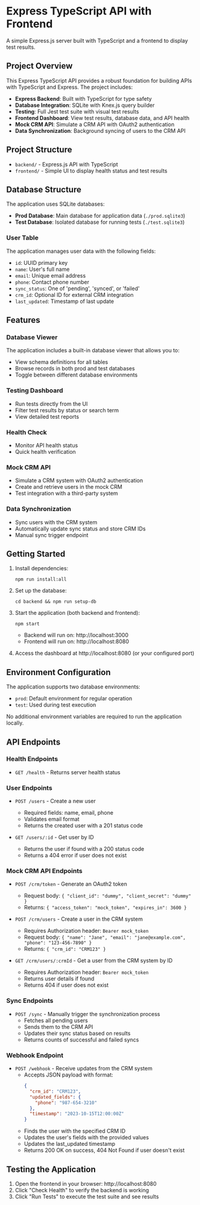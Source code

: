 # Express TypeScript API with Frontend

A simple Express.js server built with TypeScript and a frontend to display test results.

## Project Overview

This Express TypeScript API provides a robust foundation for building APIs with TypeScript and Express. The project includes:

- **Express Backend**: Built with TypeScript for type safety
- **Database Integration**: SQLite with Knex.js query builder
- **Testing**: Full Jest test suite with visual test results
- **Frontend Dashboard**: View test results, database data, and API health
- **Mock CRM API**: Simulate a CRM API with OAuth2 authentication
- **Data Synchronization**: Background syncing of users to the CRM API

## Project Structure

- `backend/` - Express.js API with TypeScript
- `frontend/` - Simple UI to display health status and test results

## Database Structure

The application uses SQLite databases:

- **Prod Database**: Main database for application data (`./prod.sqlite3`)
- **Test Database**: Isolated database for running tests (`./test.sqlite3`)

### User Table

The application manages user data with the following fields:

- `id`: UUID primary key
- `name`: User's full name
- `email`: Unique email address
- `phone`: Contact phone number
- `sync_status`: One of 'pending', 'synced', or 'failed'
- `crm_id`: Optional ID for external CRM integration
- `last_updated`: Timestamp of last update

## Features

### Database Viewer

The application includes a built-in database viewer that allows you to:

- View schema definitions for all tables
- Browse records in both prod and test databases
- Toggle between different database environments

### Testing Dashboard

- Run tests directly from the UI
- Filter test results by status or search term
- View detailed test reports

### Health Check

- Monitor API health status
- Quick health verification

### Mock CRM API

- Simulate a CRM system with OAuth2 authentication
- Create and retrieve users in the mock CRM
- Test integration with a third-party system

### Data Synchronization

- Sync users with the CRM system
- Automatically update sync status and store CRM IDs
- Manual sync trigger endpoint

## Getting Started

1. Install dependencies:

   ```
   npm run install:all
   ```

2. Set up the database:

   ```
   cd backend && npm run setup-db
   ```

3. Start the application (both backend and frontend):

   ```
   npm start
   ```

   - Backend will run on: http://localhost:3000
   - Frontend will run on: http://localhost:8080

4. Access the dashboard at http://localhost:8080 (or your configured port)

## Environment Configuration

The application supports two database environments:

- `prod`: Default environment for regular operation
- `test`: Used during test execution

No additional environment variables are required to run the application locally.

## API Endpoints

### Health Endpoints

- `GET /health` - Returns server health status

### User Endpoints

- `POST /users` - Create a new user

  - Required fields: name, email, phone
  - Validates email format
  - Returns the created user with a 201 status code

- `GET /users/:id` - Get user by ID
  - Returns the user if found with a 200 status code
  - Returns a 404 error if user does not exist

### Mock CRM API Endpoints

- `POST /crm/token` - Generate an OAuth2 token

  - Request body: `{ "client_id": "dummy", "client_secret": "dummy" }`
  - Returns: `{ "access_token": "mock_token", "expires_in": 3600 }`

- `POST /crm/users` - Create a user in the CRM system

  - Requires Authorization header: `Bearer mock_token`
  - Request body: `{ "name": "Jane", "email": "jane@example.com", "phone": "123-456-7890" }`
  - Returns: `{ "crm_id": "CRM123" }`

- `GET /crm/users/:crmId` - Get a user from the CRM system by ID
  - Requires Authorization header: `Bearer mock_token`
  - Returns user details if found
  - Returns 404 if user does not exist

### Sync Endpoints

- `POST /sync` - Manually trigger the synchronization process
  - Fetches all pending users
  - Sends them to the CRM API
  - Updates their sync status based on results
  - Returns counts of successful and failed syncs

### Webhook Endpoint

- `POST /webhook` - Receive updates from the CRM system
  - Accepts JSON payload with format:
    ```json
    {
      "crm_id": "CRM123",
      "updated_fields": {
        "phone": "987-654-3210"
      },
      "timestamp": "2023-10-15T12:00:00Z"
    }
    ```
  - Finds the user with the specified CRM ID
  - Updates the user's fields with the provided values
  - Updates the last_updated timestamp
  - Returns 200 OK on success, 404 Not Found if user doesn't exist

## Testing the Application

1. Open the frontend in your browser: http://localhost:8080
2. Click "Check Health" to verify the backend is working
3. Click "Run Tests" to execute the test suite and see results

